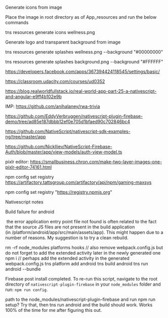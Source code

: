 

Generate icons from image

Place the image in root directory as of App_resources and run the below commands

tns resources generate icons wellness.png

Generate logo and transparent background from image

tns resources generate splashes wellness.png --background "#00000000"

tns resources generate splashes background.png --background "#FFFFFF"

https://developers.facebook.com/apps/367394424118545/settings/basic/

https://classroom.udacity.com/courses/ud0352

https://blog.realworldfullstack.io/real-world-app-part-25-a-nativescript-and-angular-e9ff4b102e9b

IMP: https://github.com/anihalaney/rwa-trivia

https://github.com/EddyVerbruggen/nativescript-plugin-firebase-demo/tree/ad85e187dbbb12ef0e705d1bfaed90c702846bc4

https://github.com/NativeScript/nativescript-sdk-examples-ng/tree/master/app

https://github.com/NickIliev/NativeScript-Firebase-Auth/blob/master/app/view-models/auth-view-model.ts

pixlr editor: https://smallbusiness.chron.com/make-two-layer-images-one-pixlr-editor-74161.html


npm config set registry https://artifactory.tattsgroup.com/artifactory/api/npm/gaming-maxsys


npm config set registry  "https://registry.npmjs.org"


Nativescript notes

Build failure for android

 the error application entry point file not found is often related to the fact that the source JS files are not present in the build application (in /platform/android/app/src/main/assets/app). This might happen due to a number of reasons. My suggestion is to try a clean rebuild.


rm -rf node_modules platforms hooks
// also remove webpack.config.js but do not forget to add the extended activity later in the newly generated one
npm i
// perhaps add the extended activity in the generated webpack.config.js
tns platform add android
tns build android
tns run android --bundle


Firebase post install completed. To re-run this script, navigate to the root directory of `nativescript-plugin-firebase` in your `node_modules` folder and run: `npm run config`.


path to the node_modules/nativescript-plugin-firebase and run npm run setup? Try that, then tns run android and the build should work. Works 100% of the time for me after figuring this out.

